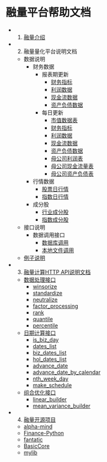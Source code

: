 # 融量平台帮助文档

* 1. [融量介绍](README.md)
* 2. 融量量化平台说明文档
    * 数据说明
    	* 财务数据
    		* 报表期更新
    			* [财务指标](rl_jupyter/data/finance/report_update/indicator.md)
    			* [利润数据](rl_jupyter/data/finance/report_update/income.md) 
    			* [现金流数据](rl_jupyter/data/finance/report_update/cash_flow.md) 
    			* [资产负债数据](rl_jupyter/data/finance/report_update/balance.md) 
    		* 每日更新
    			* [市值数据表](rl_jupyter/data/finance/every_update/valuation.md)
    			* [财务指标](rl_jupyter/data/finance/every_update/indicator.md)
    			* [利润数据](rl_jupyter/data/finance/every_update/income.md) 
    			* [现金流数据](rl_jupyter/data/finance/every_update/cash_flow.md)  
    			* [资产负债数据](rl_jupyter/data/finance/every_update/balance.md) 
    			* [母公司利润表](rl_jupyter/data/finance/every_update/stk_income_statement_parent.md)
    			* [母公司现金流量表](rl_jupyter/data/finance/every_update/stk_cashflow_statement_parent.md)
    			* [母公司资产负债表](rl_jupyter/data/finance/every_update/stk_balance_statement_parent.md)
    	* 行情数据
    		* [股票日行情](rl_jupyter/data/market/stock_daily.md)
    		* [指数日行情](rl_jupyter/data/market/index_daily.md)
    	* 成分股
    		* [行业成分股](rl_jupyter/data/constitution/industry.md)
    		* [指数成分股](rl_jupyter/data/constitution/index.md) 
    * 接口说明
    	* 数据调用接口
    		* [数据库调用](rl_jupyter/interface/db.md)
    		* [本地文件调用](rl_jupyter/interface/file.md) 
    * [例子说明](rl_jupyter/example/Quick_Start_2.md)
* 3. [融量计算HTTP API说明文档](rl_calc/interface_help.md)
	* [数据处理接口](rl_calc/interface_help.md)
		* [winsorize](rl_calc/data/winsorize.md)
		* [standardize](rl_calc/data/standardize.md)
		* [neutralize](rl_calc/data/neutralize.md)
		* [factor_processing](rl_calc/data/factor_processing.md)
		* [rank](rl_calc/data/rank.md)
		* [quantile](rl_calc/data/quantile.md)
		* [percentile](rl_calc/data/percentile.md)
	* [日期计算接口](rl_calc/interface_help.md)
		* [is_biz_day](rl_calc/date/is_biz_day.md)
		* [dates_list](rl_calc/date/dates_list.md) 
		* [biz_dates_list](rl_calc/date/biz_dates_list.md) 
		* [hol_dates_list](rl_calc/date/hol_dates_list.md)
		* [advance_date](rl_calc/date/advance_date.md)
		* [advance_date_by_calendar](rl_calc/date/advance_date_by_calendar.md)
		* [nth_week_day](rl_calc/date/nth_week_day.md)
		* [make_schedule](rl_calc/date/make_schedule.md)
	* [组合优化接口](rl_calc/interface_help.md)
		* [linear_builder](rl_calc/portfolio/linear_builder.md)
		* [mean_variance_builder](rl_calc/portfolio/mean_variance_builder.md) 
* 4. [融量开源项目](rl_open/README.md)
	* [alpha-mind](rl_open/alpha-mind.md)
	* [Finance-Python](rl_open/Finance-Python.md)
	* [fantatic](rl_open/fantatic.md)
	* [BasicCore](rl_open/BasicCore.md)
	* [mylib](rl_open/mylib.md)